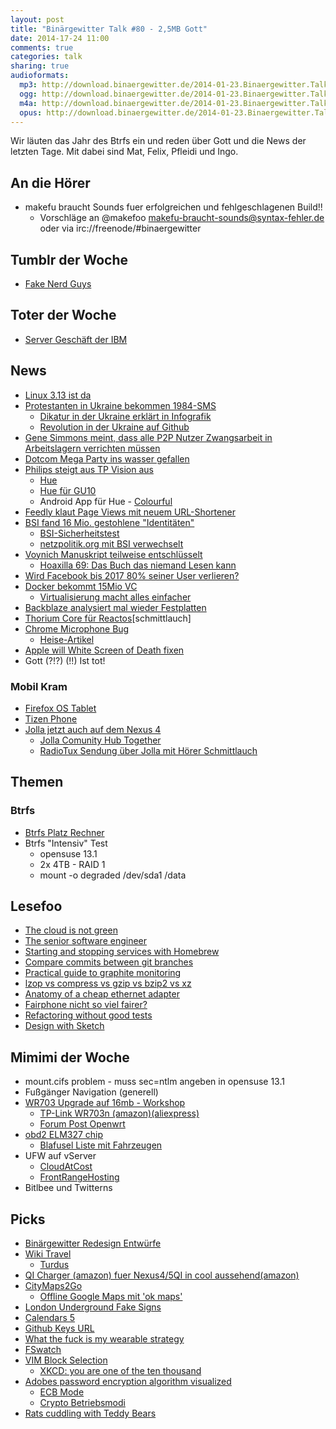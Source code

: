 ```yaml
---
layout: post
title: "Binärgewitter Talk #80 - 2,5MB Gott"
date: 2014-17-24 11:00
comments: true
categories: talk
sharing: true
audioformats:
  mp3: http://download.binaergewitter.de/2014-01-23.Binaergewitter.Talk.80.mp3
  ogg: http://download.binaergewitter.de/2014-01-23.Binaergewitter.Talk.80.ogg
  m4a: http://download.binaergewitter.de/2014-01-23.Binaergewitter.Talk.80.m4a
  opus: http://download.binaergewitter.de/2014-01-23.Binaergewitter.Talk.80.opus
---
```

Wir läuten das Jahr des Btrfs ein und reden über Gott und die News der letzten Tage. Mit dabei sind Mat, Felix, Pfleidi und Ingo.

## An die Hörer

- makefu braucht Sounds fuer erfolgreichen und fehlgeschlagenen Build!!
  - Vorschläge an @makefoo makefu-braucht-sounds@syntax-fehler.de oder via irc://freenode/#binaergewitter

## Tumblr der Woche

- [Fake Nerd Guys]( http://fakenerdguys.tumblr.com/ )

## Toter der Woche

- [Server Geschäft der IBM]( http://dealbook.nytimes.com/2014/01/23/lenovo-buys-ibm-server-business-for-2-3-billion/ )

## News

- [Linux 3.13 ist da]( http://kernelnewbies.org/Linux_3.13 )
- [Protestanten in Ukraine bekommen 1984-SMS]( http://motherboard.vice.com/en_ca/blog/maybe-the-most-orwellian-text-message-ever-sent )
  - [Dikatur in der Ukraine erklärt in Infografik]( craphound.com/images/dictatorship-en.jpg )
  - [Revolution in der Ukraine auf Github]( https://github.com/fre5h/DoctrineEnumBundle/pull/12#issuecomment-33023169 )
- [Gene Simmons meint, dass alle P2P Nutzer Zwangsarbeit in Arbeitslagern verrichten müssen]( http://torrentfreak.com/gene-simmons-p2p-pioneers-should-have-been-forced-into-work-like-nazis-140117/ )
- [Dotcom Mega Party ins wasser gefallen](http://www.nzz.ch/aktuell/digital/kim-dotcom-feiert-sich-selbst-1.18225241 )
- [Philips steigt aus TP Vision aus]( http://www.newscenter.philips.com/main/standard/news/press/2014/20140120-Philips-to-transfer-remaining-30-percent-stake-in-television-joint-venture-TP-Vision-to-TPV.wpd#.UuDgLWSIXUZ )
    * [Hue]( http://www.meethue.com/ )
    * [Hue für GU10]( http://store.apple.com/de/product/HD394ZM/A/philips-hue-single-gu10-lampe?fnode=0001050701 )
    * Android App für Hue - [Colourful](https://play.google.com/store/apps/details?id=de.johanneslauber.android.hue )
- [Feedly klaut Page Views mit neuem URL-Shortener]( http://www.the-digital-reader.com/2014/01/18/feedly-found-new-way-steal-page-views-publishers/ )
- [BSI fand 16 Mio. gestohlene "Identitäten"]( https://www.bsi.bund.de/DE/Presse/Pressemitteilungen/Presse2014/Mailtest_21012014.html )
    * [BSI-Sicherheitstest]( https://www.sicherheitstest.bsi.de/ )
    * [netzpolitik.org mit BSI verwechselt]( https://netzpolitik.org/2014/sicherheitstest-bsi-de-wenn-die-dos-attacke-aus-der-eigenen-bevoelkerung-kommt/ )
- [Voynich Manuskript teilweise entschlüsselt]( http://www.digitaljournal.com/pr/1689897 )
   - [Hoaxilla 69: Das Buch das niemand Lesen kann]( http://www.hoaxilla.com/hoaxilla-59-das-buch-das-niemand-lesen-kann/ )
- [Wird Facebook bis 2017 80% seiner User verlieren?]( http://www.fastcompany.com/3025273/fast-feed/study-facebook-will-lose-80-of-its-users-by-2017 )
- [Docker bekommt 15Mio VC]( http://techcrunch.com/2014/01/21/docker-raises-15m-for-popular-open-source-platform-designed-for-developers-to-build-apps-in-the-cloud/ )
    * [Virtualisierung macht alles einfacher]( https://twitter.com/ranterle/status/426452118040764418 )
- [Backblaze analysiert mal wieder Festplatten]( http://blog.backblaze.com/2014/01/21/what-hard-drive-should-i-buy/ )
- [Thorium Core für Reactos]( http://www.pro-linux.de/news/1/20675/thorium-core-reactos-startet-kickstarter-kampagne.html )[schmittlauch]
- [Chrome Microphone Bug]( http://bits.blogs.nytimes.com/2014/01/22/googles-chrome-browser-could-let-malicious-sites-listen-to-conversations/ )
    * [Heise-Artikel]( http://www.heise.de/security/meldung/Browser-Chrome-als-Abhoerzentrale-nutzbar-2094372.html )
- [Apple will White Screen of Death fixen]( http://arstechnica.com/apple/2014/01/apple-random-ios-7-crashes-to-be-remedied-in-upcoming-software-update/ )
- Gott (?!?) (!!) Ist tot!


### Mobil Kram

- [Firefox OS Tablet](http://www.heise.de/open/meldung/Mozilla-stellt-erstes-Tablet-mit-Firefox-OS-vor-2088312.html )
- [Tizen Phone](http://www.areamobile.de/news/26258-zte-geek-mit-tizen-zum-mwc-2014 )
- [Jolla jetzt auch auf dem Nexus 4](http://www.mobilegeeks.de/video-zeigt-sailfish-os-auf-dem-google-nexus-4/ )
    - [Jolla Comunity Hub Together]( https://together.jolla.com )
    - [RadioTux Sendung über Jolla mit Hörer Schmittlauch](http://www.radiotux.de/index.php?/archives/7979-RadioTux-Sendung-Dezember-2013.html )

## Themen

### Btrfs

- [Btrfs Platz Rechner](http://carfax.org.uk/btrfs-usage/index.html )
- Btrfs "Intensiv" Test
    - opensuse 13.1
    - 2x 4TB - RAID 1
    - mount -o degraded /dev/sda1 /data

## Lesefoo

- [The cloud is not green]( http://recode.net/2014/01/22/the-cloud-is-not-green/ )
- [The senior software engineer]( http://theseniorsoftwareengineer.com/ )
- [Starting and stopping services with Homebrew]( http://robots.thoughtbot.com/starting-and-stopping-background-services-with-homebrew )
- [Compare commits between git branches]( http://robots.thoughtbot.com/compare-commits-between-git-branches )
- [Practical guide to graphite monitoring]( http://matt.aimonetti.net/posts/2013/06/26/practical-guide-to-graphite-monitoring/ )
- [lzop vs compress vs gzip vs bzip2 vs xz]( http://stephane.lesimple.fr/blog/2010-07-20/lzop-vs-compress-vs-gzip-vs-bzip2-vs-lzma-vs-lzma2xz-benchmark-reloaded.html )
- [Anatomy of a cheap ethernet adapter]( http://projectgus.com/2013/03/anatomy-of-a-cheap-usb-ethernet-adapter/ )
- [Fairphone nicht so viel fairer?]( http://www.macmark.de/blog/osx_blog_2013-12-a.php )
- [Refactoring without good tests]( http://blog.codeclimate.com/blog/2013/12/05/refactoring-without-good-tests/ )
- [Design with Sketch]( https://medium.com/design-with-sketch/92608a88c103 )


## Mimimi der Woche

- mount.cifs problem - muss sec=ntlm angeben in opensuse 13.1
- Fußgänger Navigation (generell)
- [WR703 Upgrade auf 16mb - Workshop]( http://shackspace.de/?p=4479 )
   - [TP-Link WR703n (amazon)]( http://www.amazon.de/TP-Link-TL-WR703N-802-11n-Wireless-Router/dp/B008UNA6FS?tag=krebsco21 )[(aliexpress)]( http://www.aliexpress.com/item/Portable-Mini-TP-LINK-TL-WR703N-150M-Wireless-3G-Router-WR703N/1614460431.html )
   - [Forum Post Openwrt]( https://forum.openwrt.org/viewtopic.php?id=41449 )
- [obd2 ELM327 chip]( http://www.amazon.de/gp/product/B00ALQE360/ref=as_li_ss_tl?ie=UTF8&camp=1638&creative=19454&creativeASIN=B00ALQE360&linkCode=as2&tag=trektrip )
    * [Blafusel Liste mit Fahrzeugen]( http://www.blafusel.de/obd/obd2_scanned.php )
- UFW auf vServer
   - [CloudAtCost]( http://cloudatcost.com/ )
   - [FrontRangeHosting]( https://www.frontrangehosting.com/hb/index.php/cart/cloud-servers/&step=0 )
- Bitlbee und Twitterns

## Picks

- [Binärgewitter Redesign Entwürfe]( https://www.dropbox.com/sh/n4904hvxsg4hfou/Csgzb4RZeS )
- [Wiki Travel]( http://wikitravel.org/de/Hauptseite )
    * [Turdus]( https://itunes.apple.com/de/app/turdus-offline-wikitravel/id590503295?l=en&mt=8 )
- [QI Charger (amazon) fuer Nexus4/5]( http://www.amazon.de/dp/B00FEAGVWM/?tag=krebsco-21 )[QI in cool aussehend(amazon)]( http://www.amazon.de/dp/B00H2FPIH6/?tag=krebsco-21 )
- [CityMaps2Go]( https://itunes.apple.com/de/app/city-maps-2go-pro-offline/id327783342?l=en&mt=8 )
   - [Offline Google Maps mit 'ok maps']( http://www.iphone-ticker.de/ok-google-maps-so-lassen-sich-kartenausschnitte-auf-dem-iphone-speichern-50620/ )
- [London Underground Fake Signs]( http://prosign.tumblr.com/post/33766157596/someone-has-made-fake-london-underground-signs-and )
- [Calendars 5]( http://readdle.com/products/calendars5/ )
- [Github Keys URL]( https://github.com/pfleidi.keys )
- [What the fuck is my wearable strategy]( http://whatthefuckismywearablestrategy.com/ )
- [FSwatch]( https://github.com/alandipert/fswatch )
- [VIM Block Selection]( http://stackoverflow.com/questions/1676632/whats-a-quick-way-to-comment-uncomment-lines-in-vim )
  * [XKCD: you are one of the ten thousand]( http://xkcd.com/1053/ )
- [Adobes password encryption algorithm visualized]( https://twitter.com/angealbertini/status/425752569617461248 )
    * [ECB Mode]( http://de.wikipedia.org/wiki/Electronic_Code_Book_Mode )
    * [Crypto Betriebsmodi]( http://de.wikipedia.org/wiki/Betriebsmodus_(Kryptographie) )
- [Rats cuddling with Teddy Bears]( http://distractify.com/fun/rats-cuddling-with-teddy-bears/ )

